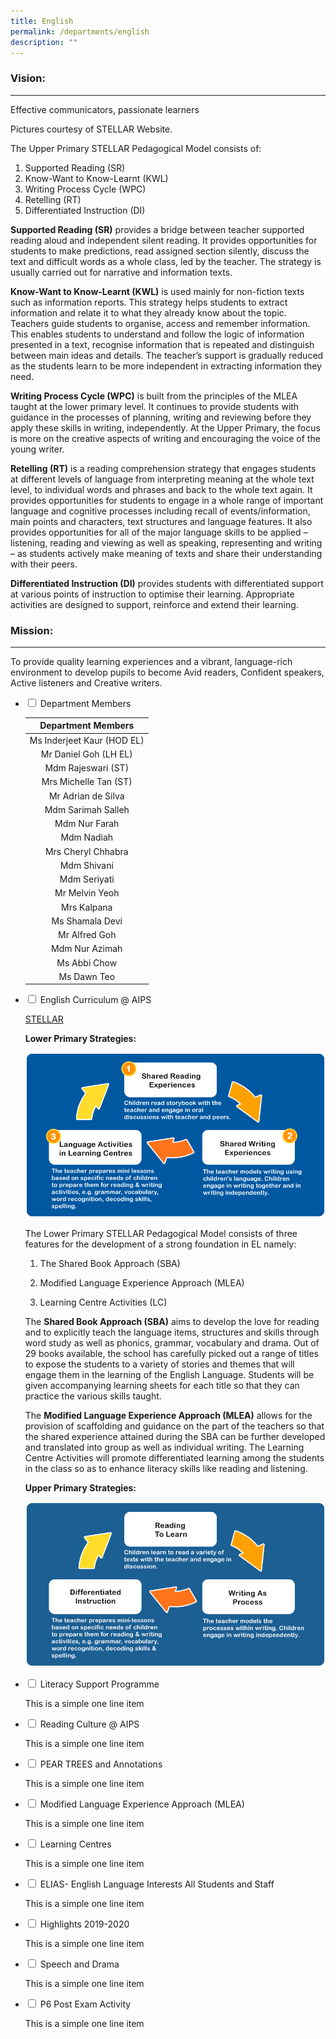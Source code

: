 ```yaml
---
title: English
permalink: /departments/english
description: ""
---
```

### Vision:
-------

Effective communicators, passionate learners

Pictures courtesy of STELLAR Website.

The Upper Primary STELLAR Pedagogical Model consists of:

1.  Supported Reading (SR)
2.  Know-Want to Know-Learnt (KWL) 
3.  Writing Process Cycle (WPC) 
4.  Retelling (RT) 
5.  Differentiated Instruction (DI)

**Supported Reading (SR)** provides a bridge between teacher supported reading aloud and independent silent reading. It provides opportunities for students to make predictions, read assigned section silently, discuss the text and difficult words as a whole class, led by the teacher. The strategy is usually carried out for narrative and information texts.

**Know-Want to Know-Learnt (KWL)** is used mainly for non-fiction texts such as information reports. This strategy helps students to extract information and relate it to what they already know about the topic. Teachers guide students to organise, access and remember information. This enables students to understand and follow the logic of information presented in a text, recognise information that is repeated and distinguish between main ideas and details. The teacher’s support is gradually reduced as the students learn to be more independent in extracting information they need.

**Writing Process Cycle (WPC)** is built from the principles of the MLEA taught at the lower primary level. It continues to provide students with guidance in the processes of planning, writing and reviewing before they apply these skills in writing, independently. At the Upper Primary, the focus is more on the creative aspects of writing and encouraging the voice of the young writer.

**Retelling (RT)** is a reading comprehension strategy that engages students at different levels of language from interpreting meaning at the whole text level, to individual words and phrases and back to the whole text again. It provides opportunities for students to engage in a whole range of important language and cognitive processes including recall of events/information, main points and characters, text structures and language features. It also provides opportunities for all of the major language skills to be applied – listening, reading and viewing as well as speaking, representing and writing – as students actively make meaning of texts and share their understanding with their peers.

**Differentiated Instruction (DI)** provides students with differentiated support at various points of instruction to optimise their learning. Appropriate activities are designed to support, reinforce and extend their learning.


### Mission:
--------

To provide quality learning experiences and a vibrant, language-rich environment to develop pupils to become Avid readers, Confident speakers, Active listeners and Creative writers.

<ul class="jekyllcodex_accordion">
  <li>
    <input type="checkbox" id="accordion1">
    <label for="accordion1">Department Members</label>
    <div>
      <table>
<thead>
<tr>
<th align="center">Department Members</th>
</tr>
</thead>
<tbody><tr>
<td align="center">Ms Inderjeet Kaur (HOD EL)</td>
</tr>
<tr>
<td align="center">Mr Daniel Goh (LH EL)</td>
</tr>
<tr>
<td align="center">Mdm Rajeswari (ST)</td>
</tr>
<tr>
<td align="center">Mrs Michelle Tan (ST)</td>
</tr>
<tr>
<td align="center">Mr Adrian de Silva</td>
</tr>
<tr>
<td align="center">Mdm Sarimah Salleh</td>
</tr>
<tr>
<td align="center">Mdm Nur Farah</td>
</tr>
<tr>
<td align="center">Mdm Nadiah</td>
</tr>
<tr>
<td align="center">Mrs Cheryl Chhabra</td>
</tr>
<tr>
<td align="center">Mdm Shivani</td>
</tr>
<tr>
<td align="center">Mdm Seriyati</td>
</tr>
<tr>
<td align="center">Mr Melvin Yeoh</td>
</tr>
<tr>
<td align="center">Mrs Kalpana</td>
</tr>
<tr>
<td align="center">Ms Shamala Devi</td>
</tr>
<tr>
<td align="center">Mr Alfred Goh</td>
</tr>
<tr>
<td align="center">Mdm Nur Azimah</td>
</tr>
<tr>
<td align="center">Ms Abbi Chow</td>
</tr>
<tr>
<td align="center">Ms Dawn Teo</td>
</tr>
</tbody></table>
    </div>
	</li>  
  <li>
    <input type="checkbox" id="accordion2">
    <label for="accordion2">English Curriculum @ AIPS</label
    <div>
      <p><a href="http://www.stellarliteracy.sg/">STELLAR</a></p>
<p><strong>Lower Primary Strategies:</strong></p>
			<p><img src="/images/STELLAR_chart_LP1.png" alt="Lower Primary Strategies"></p>
			<p>The Lower Primary STELLAR Pedagogical Model consists of three features for the development of a strong foundation in EL namely:</p>
<ol>
<li><p>The Shared Book Approach (SBA)</p>
</li>
<li><p>Modified Language Experience Approach (MLEA)</p>
</li>
<li><p>Learning Centre Activities (LC)</p>
</li>
</ol>
<p>The <strong>Shared Book Approach (SBA)</strong> aims to develop the love for reading and to explicitly teach the language items, structures and skills through word study as well as phonics, grammar, vocabulary and drama. Out of 29 books available, the school has carefully picked out a range of titles to expose the students to a variety of stories and themes that will engage them in the learning of the English Language. Students will be given accompanying learning sheets for each title so that they can practice the various skills taught.</p>
<p>The <strong>Modified Language Experience Approach (MLEA)</strong> allows for the provision of scaffolding and guidance on the part of the teachers so that the shared experience attained during the SBA can be further developed and translated into group as well as individual writing. The Learning Centre Activities will promote differentiated learning among the students in the class so as to enhance literacy skills like reading and listening.</p>
<p><strong>Upper Primary Strategies:</strong></p>
			<p><img src="/images/UpperPrimary2.png" alt="Upper Primary Strategies"></p>
    </div>
	</li>
	<li>
    <input type="checkbox" id="accordion3">
    <label for="accordion3">Literacy Support Programme</label>
    <div>
      <p>This is a simple one line item</p>
    </div>
	</li>
	<li>
    <input type="checkbox" id="accordion4">
    <label for="accordion4">Reading Culture @ AIPS</label>
    <div>
      <p>This is a simple one line item</p>
    </div>
	</li>
	<li>
    <input type="checkbox" id="accordion5">
    <label for="accordion5">PEAR TREES and Annotations</label>
    <div>
      <p>This is a simple one line item</p>
    </div>
	</li>
	<li>
    <input type="checkbox" id="accordion6">
    <label for="accordion6">Modified Language Experience Approach (MLEA)</label>
    <div>
      <p>This is a simple one line item</p>
    </div>
	</li>
	<li>
    <input type="checkbox" id="accordion7">
    <label for="accordion7">Learning Centres</label>
    <div>
      <p>This is a simple one line item</p>
    </div>
	</li>
	<li>
    <input type="checkbox" id="accordion8">
    <label for="accordion8">ELIAS- English Language Interests All Students and Staff</label>
    <div>
      <p>This is a simple one line item</p>
    </div>
	</li>
	<li>
    <input type="checkbox" id="accordion9">
    <label for="accordion9">Highlights 2019-2020</label>
    <div>
      <p>This is a simple one line item</p>
    </div>
	</li>
	<li>
    <input type="checkbox" id="accordion10">
    <label for="accordion10">Speech and Drama</label>
    <div>
      <p>This is a simple one line item</p>
    </div>
	</li>
	<li>
    <input type="checkbox" id="accordion11">
    <label for="accordion11">P6 Post Exam Activity</label>
    <div>
      <p>This is a simple one line item</p>
    </div>
	</li>
</ul>